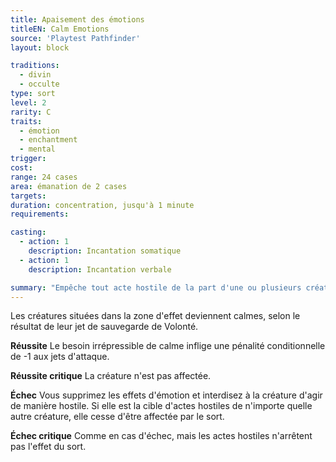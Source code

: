 ```yaml
---
title: Apaisement des émotions
titleEN: Calm Emotions
source: 'Playtest Pathfinder'
layout: block

traditions:
  - divin
  - occulte
type: sort
level: 2
rarity: C
traits:
  - émotion
  - enchantment
  - mental
trigger: 
cost: 
range: 24 cases
area: émanation de 2 cases
targets: 
duration: concentration, jusqu'à 1 minute
requirements: 

casting:
  - action: 1
    description: Incantation somatique
  - action: 1
    description: Incantation verbale

summary: "Empêche tout acte hostile de la part d'une ou plusieurs créatures."
---
```

Les créatures situées dans la zone d'effet deviennent calmes, selon le résultat de leur jet de sauvegarde de Volonté.

**Réussite** Le besoin irrépressible de calme inflige une pénalité conditionnelle de -1 aux jets d'attaque.

**Réussite critique** La créature n'est pas affectée.

**Échec** Vous supprimez les effets d'émotion et interdisez à la créature d'agir de manière hostile. Si elle est la cible d'actes hostiles de n'importe quelle autre créature, elle cesse d'être affectée par le sort.

**Échec critique** Comme en cas d'échec, mais les actes hostiles n'arrêtent pas l'effet du sort.